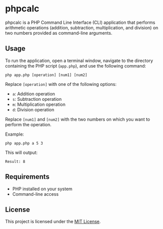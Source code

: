 # phpcalc

phpcalc is a PHP Command Line Interface (CLI) application that performs arithmetic operations (addition, subtraction, multiplication, and division) on two numbers provided as command-line arguments.

## Usage

To run the application, open a terminal window, navigate to the directory containing the PHP script (`app.php`), and use the following command:

```
php app.php [operation] [num1] [num2]
```

Replace `[operation]` with one of the following options:
- `a`: Addition operation
- `s`: Subtraction operation
- `m`: Multiplication operation
- `d`: Division operation

Replace `[num1]` and `[num2]` with the two numbers on which you want to perform the operation.

Example:
```
php app.php a 5 3
```
This will output:
```
Result: 8
```

## Requirements

- PHP installed on your system
- Command-line access

## License

This project is licensed under the [MIT License](LICENSE).
